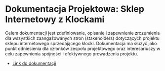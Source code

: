 # Dokumentacja Projektowa: Sklep Internetowy z Klockami 


Celem dokumentacji jest zdefiniowanie, opisanie i zapewnienie zrozumienia dla wszystkich zaangażowanych stron (stakeholders) dotyczących projektu sklepu internetowego sprzedającego klocki. Dokumentacja ma służyć jako punkt odniesienia dla członków zespołu projektowego oraz interesariuszy w celu zapewnienia spójności i efektywnego prowadzenia projektu.

- [Link do dokumentacji](https://docs.google.com/document/d/1WtNUlxISA0MsBbxo1shjA0K7qBcVojTq/edit?usp=drive_link&ouid=106100314386315738981&rtpof=true&sd=true)
